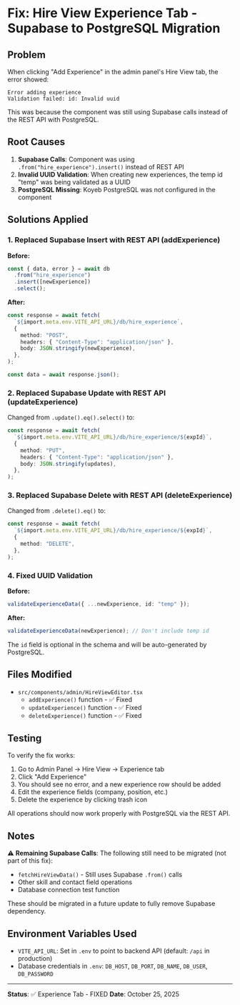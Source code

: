 # Fix: Hire View Experience Tab - Supabase to PostgreSQL Migration

## Problem
When clicking "Add Experience" in the admin panel's Hire View tab, the error showed:
```
Error adding experience
Validation failed: id: Invalid uuid
```

This was because the component was still using Supabase calls instead of the REST API with PostgreSQL.

## Root Causes
1. **Supabase Calls**: Component was using `.from("hire_experience").insert()` instead of REST API
2. **Invalid UUID Validation**: When creating new experiences, the temp id "temp" was being validated as a UUID
3. **PostgreSQL Missing**: Koyeb PostgreSQL was not configured in the component

## Solutions Applied

### 1. Replaced Supabase Insert with REST API (addExperience)
**Before:**
```typescript
const { data, error } = await db
  .from("hire_experience")
  .insert([newExperience])
  .select();
```

**After:**
```typescript
const response = await fetch(
  `${import.meta.env.VITE_API_URL}/db/hire_experience`,
  {
    method: "POST",
    headers: { "Content-Type": "application/json" },
    body: JSON.stringify(newExperience),
  },
);

const data = await response.json();
```

### 2. Replaced Supabase Update with REST API (updateExperience)
Changed from `.update().eq().select()` to:
```typescript
const response = await fetch(
  `${import.meta.env.VITE_API_URL}/db/hire_experience/${expId}`,
  {
    method: "PUT",
    headers: { "Content-Type": "application/json" },
    body: JSON.stringify(updates),
  },
);
```

### 3. Replaced Supabase Delete with REST API (deleteExperience)
Changed from `.delete().eq()` to:
```typescript
const response = await fetch(
  `${import.meta.env.VITE_API_URL}/db/hire_experience/${expId}`,
  {
    method: "DELETE",
  },
);
```

### 4. Fixed UUID Validation
**Before:**
```typescript
validateExperienceData({ ...newExperience, id: "temp" });
```

**After:**
```typescript
validateExperienceData(newExperience); // Don't include temp id
```

The `id` field is optional in the schema and will be auto-generated by PostgreSQL.

## Files Modified
- `src/components/admin/HireViewEditor.tsx`
  - `addExperience()` function - ✅ Fixed
  - `updateExperience()` function - ✅ Fixed
  - `deleteExperience()` function - ✅ Fixed

## Testing
To verify the fix works:

1. Go to Admin Panel → Hire View → Experience tab
2. Click "Add Experience"
3. You should see no error, and a new experience row should be added
4. Edit the experience fields (company, position, etc.)
5. Delete the experience by clicking trash icon

All operations should now work properly with PostgreSQL via the REST API.

## Notes
⚠️ **Remaining Supabase Calls**:
The following still need to be migrated (not part of this fix):
- `fetchHireViewData()` - Still uses Supabase `.from()` calls
- Other skill and contact field operations
- Database connection test function

These should be migrated in a future update to fully remove Supabase dependency.

## Environment Variables Used
- `VITE_API_URL`: Set in `.env` to point to backend API (default: `/api` in production)
- Database credentials in `.env`: `DB_HOST`, `DB_PORT`, `DB_NAME`, `DB_USER`, `DB_PASSWORD`

---
**Status**: ✅ Experience Tab - FIXED
**Date**: October 25, 2025
